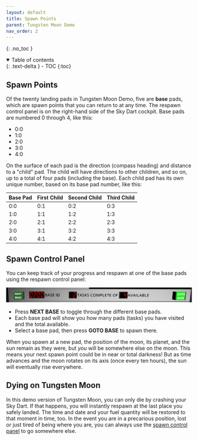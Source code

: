 ```yaml
---
layout: default
title: Spawn Points
parent: Tungsten Moon Demo
nav_order: 2
---
```


{: .no_toc }


<details open markdown="block">
  <summary>
    Table of contents
  </summary>
  {: .text-delta }
- TOC
{:toc}
</details>


## Spawn Points

Of the twenty landing pads in Tungsten Moon Demo, five are **base** pads, which are spawn points that you can return to at any time. The respawn control panel is on the right-hand side of the Sky Dart cockpit. Base pads are numbered 0 through 4, like this: 

* 0:0
* 1:0
* 2:0
* 3:0
* 4:0

On the surface of each pad is the direction (compass heading) and distance to a "child" pad. The child will have directions to other children, and so on, up to a total of four pads (including the base). Each child pad has its own unique number, based on its base pad number, like this:

| Base Pad | First Child | Second Child | Third Child |
|----------|-------------|--------------|-------------|
| 0:0 | 0:1 | 0:2 | 0:3 |
| 1:0 | 1:1 | 1:2 | 1:3 |
| 2:0 | 2:1 | 2:2 | 2:3 |
| 3:0 | 3:1 | 3:2 | 3:3 |
| 4:0 | 4:1 | 4:2 | 4:3 |


## Spawn Control Panel

You can keep track of your progress and respawn at one of the base pads using the respawn control panel:

![Respawn control panel](/assets/images/demo/spawnpanel.png)

* Press **NEXT BASE** to toggle through the different base pads.
* Each base pad will show you how many pads (tasks) you have visited and the total available.
* Select a base pad, then press **GOTO BASE** to spawn there.

When you spawn at a new pad, the position of the moon, its planet, and the sun remain as they were, but *you* will be somewhere else on the moon. This means your next spawn point could be in near or total darkness! But as time advances and the moon rotates on its axis (once every ten hours), the sun will eventually rise everywhere. 

## Dying on Tungsten Moon

In this demo version of Tungsten Moon, you can only die by crashing your Sky Dart. If that happens, you will instantly respawn at the last place you safely landed. The time and date and your fuel quantity will be restored to that moment in time, too. In the event you are in a precarious position, lost or just tired of being where you are, you can always use the [spawn control panel](#spawn-control-panel) to go somewhere else.